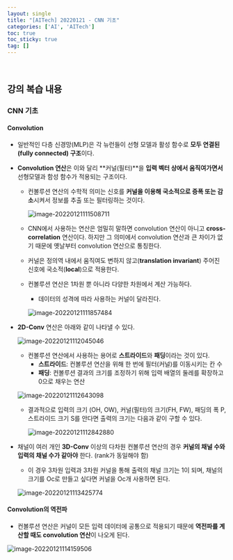 ```yaml
---
layout: single
title: "[AITech] 20220121 - CNN 기초"
categories: ['AI', 'AITech']
toc: true
toc_sticky: true
tag: []
---
```




<br>

## 강의 복습 내용

### CNN 기초

#### Convolution

* 일반적인 다층 신경망(MLP)은 각 뉴런들이 선형 모델과 활성 함수로 **모두 연결된(fully connected) 구조**이다. 

* **Convolution 연산**은 이와 달리 **커널(필터)**을 **입력 벡터 상에서 움직여가면서** 선형모델과 함성 함수가 적용되는 구조이다. 

  * 컨볼루션 연산의 수학적 의미는 신호를 **커널을 이용해 국소적으로 증폭 또는 감소**시켜서 정보를 추출 또는 필터링하는 것이다. 

    ![image-20220121111508711](https://user-images.githubusercontent.com/70505378/150459184-30c78040-ff98-4640-b683-466e7aec286c.png)

  * CNN에서 사용하는 연산은 엄밀히 말하면 convolution 연산이 아니고 **cross-correlation** 연산이다. 하지만 그 의미에서 convolution 연산과 큰 차이가 없기 때문에 옛날부터 convolution 연산으로 통칭한다. 

  * 커널은 정의역 내에서 움직여도 변하지 않고(**translation invariant**) 주어진 신호에 국소적(**local**)으로 적용한다. 

  * 컨볼루션 연산은 1차원 뿐 아니라 다양한 차원에서 계산 가능하다. 

    * 데이터의 성격에 따라 사용하는 커널이 달라진다. 

    ![image-20220121111857484](https://user-images.githubusercontent.com/70505378/150459187-30d17340-932f-42dd-971c-8be5a51f555f.png)

* **2D-Conv** 연산은 아래와 같이 나타낼 수 있다. 

  ![image-20220121112045046](https://user-images.githubusercontent.com/70505378/150459189-a4fd7a4d-ac15-407b-af85-04aa6693d073.png)

  * 컨볼루션 연산에서 사용하는 용어로 **스트라이드**와 **패딩**이라는 것이 있다. 
    * **스트라이드**: 컨볼루션 연산을 위해 한 번에 필터(커널)를 이동시키는 칸 수
    * **패딩**: 컨볼루션 결과의 크기를 조정하기 위해 입력 배열의 둘레를 확장하고 0으로 채우는 연산

  ![image-20220121112643098](https://user-images.githubusercontent.com/70505378/150459190-fef4ea77-2a75-406b-9ed2-69d9897d5350.png)

  * 결과적으로 입력의 크기 (OH, OW), 커널(필터)의 크기(FH, FW), 패딩의 폭 P, 스트라이드 크기 S를 안다면 출력의 크기는 다음과 같이 구할 수 있다. 

    ![image-20220121112842880](https://user-images.githubusercontent.com/70505378/150459192-59f8d0da-27c2-48b7-b372-e7f3b25d43b0.png)

* 채널이 여러 개인 **3D-Conv** 이상의 다차원 컨볼루션 연산의 경우 **커널의 채널 수와 입력의 채널 수가 같아야** 한다. (rank가 동일해야 함)

  * 이 경우 3차원 입력과 3차원 커널을 통해 출력의 채널 크기는 1이 되며, 채널의 크기를 Oc로 만들고 싶다면 커널을 Oc개 사용하면 된다. 

  ![image-20220121113425774](https://user-images.githubusercontent.com/70505378/150459193-aa40617d-fa13-45a1-a289-aef42b5e19ce.png)

#### Convolution의 역전파

* 컨볼루션 연산은 커널이 모든 입력 데이터에 공통으로 적용되기 때문에 **역전파를 계산할 때도 convolution 연산**이 나오게 된다. 

![image-20220121114159506](https://user-images.githubusercontent.com/70505378/150459195-87f0536f-3e1c-48d5-9a49-794ea273b650.png)



<br>
